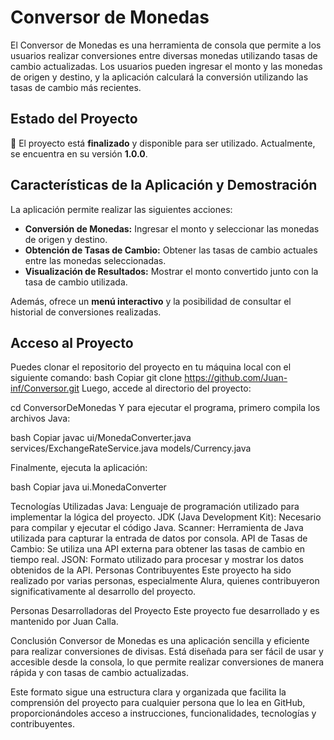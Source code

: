 # Conversor de Monedas

El Conversor de Monedas es una herramienta de consola que permite a los usuarios realizar conversiones entre diversas monedas utilizando tasas de cambio actualizadas. Los usuarios pueden ingresar el monto y las monedas de origen y destino, y la aplicación calculará la conversión utilizando las tasas de cambio más recientes.

## Estado del Proyecto

🚀 El proyecto está **finalizado** y disponible para ser utilizado. Actualmente, se encuentra en su versión **1.0.0**.

## Características de la Aplicación y Demostración

La aplicación permite realizar las siguientes acciones:

- **Conversión de Monedas:** Ingresar el monto y seleccionar las monedas de origen y destino.
- **Obtención de Tasas de Cambio:** Obtener las tasas de cambio actuales entre las monedas seleccionadas.
- **Visualización de Resultados:** Mostrar el monto convertido junto con la tasa de cambio utilizada.

Además, ofrece un **menú interactivo** y la posibilidad de consultar el historial de conversiones realizadas.

## Acceso al Proyecto

Puedes clonar el repositorio del proyecto en tu máquina local con el siguiente comando:
bash
Copiar
git clone https://github.com/Juan-inf/Conversor.git
Luego, accede al directorio del proyecto:

cd ConversorDeMonedas
Y para ejecutar el programa, primero compila los archivos Java:

bash
Copiar
javac ui/MonedaConverter.java services/ExchangeRateService.java models/Currency.java

Finalmente, ejecuta la aplicación:

bash
Copiar
java ui.MonedaConverter

Tecnologías Utilizadas
Java: Lenguaje de programación utilizado para implementar la lógica del proyecto.
JDK (Java Development Kit): Necesario para compilar y ejecutar el código Java.
Scanner: Herramienta de Java utilizada para capturar la entrada de datos por consola.
API de Tasas de Cambio: Se utiliza una API externa para obtener las tasas de cambio en tiempo real.
JSON: Formato utilizado para procesar y mostrar los datos obtenidos de la API.
Personas Contribuyentes
Este proyecto ha sido realizado por varias personas, especialmente Alura, quienes contribuyeron significativamente al desarrollo del proyecto.

Personas Desarrolladoras del Proyecto
Este proyecto fue desarrollado y es mantenido por Juan Calla.

Conclusión
Conversor de Monedas es una aplicación sencilla y eficiente para realizar conversiones de divisas. Está diseñada para ser fácil de usar y accesible desde la consola, lo que permite realizar conversiones de manera rápida y con tasas de cambio actualizadas.


Este formato sigue una estructura clara y organizada que facilita la comprensión del proyecto para cualquier persona que lo lea en GitHub, proporcionándoles acceso a instrucciones, funcionalidades, tecnologías y contribuyentes.
